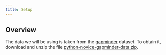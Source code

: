```yaml
---
title: Setup
---
```


## Overview

The data we will be using is taken from the [gapminder](https://en.wikipedia.org/wiki/Gapminder_Foundation) dataset. To obtain it, download and unzip the file [python-novice-gapminder-data.zip](https://swcarpentry.github.io/python-novice-gapminder/files/python-novice-gapminder-data.zip).
